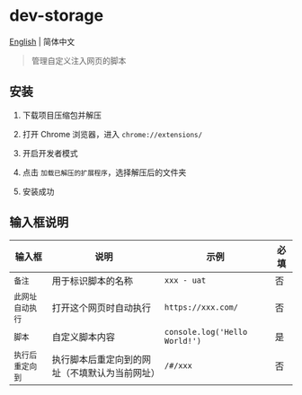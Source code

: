 
# dev-storage

[English](./README.md) | 简体中文

> 管理自定义注入网页的脚本

## 安装

1. 下载项目压缩包并解压

2. 打开 Chrome 浏览器，进入 `chrome://extensions/`

3. 开启开发者模式

4. 点击 `加载已解压的扩展程序`，选择解压后的文件夹

5. 安装成功

## 输入框说明

| 输入框 | 说明 | 示例 | 必填 |
| --- | --- | --- | --- |
| `备注` | 用于标识脚本的名称 | `xxx - uat` | 否 |
| `此网址自动执行` | 打开这个网页时自动执行 | `https://xxx.com/` | 否 |
| `脚本` | 自定义脚本内容 | `console.log('Hello World!')` | 是 |
| `执行后重定向到` | 执行脚本后重定向到的网址（不填默认为当前网址） | `/#/xxx` | 否 |
